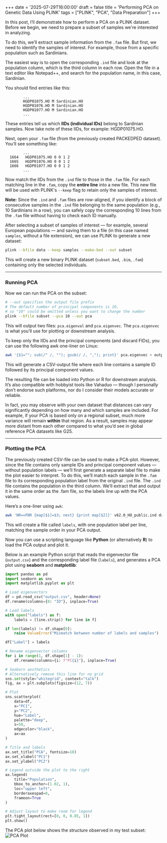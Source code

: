 +++
date = '2025-07-29T16:00:00'
draft = false
title = 'Performing PCA on Genetic Data Using PLINK'
tags = ["PLINK", "PCA", "Data Preparation"]
+++

In this post, I’ll demonstrate how to perform a PCA on a PLINK dataset.
Before we begin, we need to prepare a subset of samples we're interested in analyzing.

To do this, we’ll extract sample information from the `.fam` file.
But first, we need to identify the samples of interest. For example, those from a specific population such as Sardinians.

The easiest way is to open the corresponding `.ind` file and look at the population column, which is the third column in each row. Open the file in a text editor like Notepad++, and search for the population name, in this case, Sardinian.

You should find entries like this:
``` Text
        ...
        HGDP01075.HO M Sardinian.HO
        HGDP01076.HO M Sardinian.HO
        HGDP01077.HO M Sardinian.HO
        ...
```
These entries tell us which **IIDs (individual IDs)** belong to Sardinian samples.
Now take note of these IIDs, for example: HGDP01075.HO.

Next, open your `.fam` file (from the previously created PACKEDPED dataset). You’ll see something like:
``` Text
        ...
  1664   HGDP01075.HO 0 0 1 2
  1665   HGDP01076.HO 0 0 1 2
  1666   HGDP01077.HO 0 0 1 2
        ...
```
Now match the IIDs from the `.ind` file to those in the `.fam` file. For each matching line in the `.fam`, copy the **entire line** into a new file. This new file will be used with PLINK's `--keep` flag to retain only the samples of interest.  

**Note:** Since the `.ind` and `.fam` files are row-aligned, if you identify a block of consecutive samples in the `.ind` file belonging to the same population (e.g., 10 Sardinians in a row), you can safely copy the corresponding 10 lines from the `.fam` file without having to check each ID manually.

After selecting a subset of samples of interest — for example, several European populations — and saving them to a file (in this case named `samples`, without a file extension), we can use PLINK to generate a new dataset:
``` bash
plink --bfile data --keep samples --make-bed --out subset
```
This will create a new binary PLINK dataset (`subset.bed`, `.bim`, `.fam`) containing only the selected individuals.

---

### Running PCA
Now we can run the PCA on the subset:
```bash
# --out specifies the output file prefix
# The default number of principal components is 10,
# so "10" could be omitted unless you want to change the number
plink --bfile subset --pca 10 --out pca
```
This will output two files: `pca.eigenval` and `pca.eigenvec`. The `pca.eigenvec` is what you’ll use for plotting or downstream analysis.

To keep only the IIDs and the principal components (and discard FIDs), you can use the following awk one-liner on Linux:
``` bash
awk '{$1=""; sub(/^ /, ""); gsub(/ /, ","); print}' pca.eigenvec > output.csv
```
This will generate a CSV-output file where each line contains a sample ID followed by its principal component values.

The resulting file can be loaded into Python or R for downstream analysis. It’s also compatible with hobbyist tools like Vahaduo — though I personally don’t endorse such platforms, nor do I consider their models accurate or reliable.

In fact, you may observe with your own dataset that distances can vary significantly depending on how many and which samples are included. For example, if your PCA is based only on a regional subset, much more variance will remain **within** that region. As a result, samples may appear more distant from each other compared to what you’d see in global reference PCA datasets like G25. 

---

### Plotting the PCA
The previously created CSV-file can be used to make a PCA-plot. However, since the file contains only sample IDs and principal component values — without population labels — we’ll first generate a separate label file to make the plot easier to interpret. To do this, we’ll match each sample in the `.fam` file to its corresponding population label from the original `.ind` file. The `.ind` file contains the population in the third column. We’ll extract that and output it in the same order as the .fam file, so the labels line up with the PCA values.

Here’s a one-liner using `awk`:
``` bash
awk 'NR==FNR {map[$1]=$3; next} {print map[$2]}' v62.0_HO_public.ind data.fam > labels
```
This will create a file called `labels`, with one population label per line, matching the sample order in your PCA output.

Now you can use a scripting language like **Python** (or alternatively **R**) to load the PCA output and plot it.

Below is an example Python script that reads the eigenvector file (`output.csv`) and the corresponding label file (`labels`), and generates a PCA plot using **seaborn** and **matplotlib**:
``` Python
import pandas as pd
import seaborn as sns
import matplotlib.pyplot as plt

# Load eigenvectors
df = pd.read_csv("output.csv", header=None)
df.rename(columns={0: "ID"}, inplace=True)

# Load labels
with open("labels") as f:
    labels = [line.strip() for line in f]

if len(labels) != df.shape[0]:
    raise ValueError("Mismatch between number of labels and samples")

df["Label"] = labels

# Rename eigenvector columns
for i in range(1, df.shape[1] - 1):
    df.rename(columns={i: f"PC{i}"}, inplace=True)

# Seaborn aesthetics
# Alternatively remove this line for no grid
sns.set(style="whitegrid", context="talk")
fig, ax = plt.subplots(figsize=(12, 7))

# Plot
sns.scatterplot(
    data=df,
    x="PC1",
    y="PC2",
    hue="Label",
    palette="deep",
    s=50,
    edgecolor="black",
    ax=ax
)

# Title and labels
ax.set_title("PCA", fontsize=18)
ax.set_xlabel("PC1")
ax.set_ylabel("PC2")

# Legend outside the plot to the right
ax.legend(
    title="Population",
    bbox_to_anchor=(1.02, 1),
    loc="upper left",
    borderaxespad=0,
    frameon=True
)

# Adjust layout to make room for legend
plt.tight_layout(rect=[0, 0, 0.85, 1])
plt.show()
```

The PCA plot below shows the structure observed in my test subset:
![PCA Plot](/popgen-blog/images/Figure_1.png)
